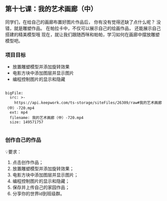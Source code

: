
<script>  window.global.courseIdentity = 'papa_planet-18' </script>
<script src="https://qiniu-public.keepwork.com/videoProcessEvent.js"></script>

## 第十七课：我的艺术画廊（中）
同学们，在给自己的画廊布置好图片作品后，
你有没有觉得还缺了点什么呢？
没错，就是雕塑作品。
在帕拉卡中，不仅可以展示自己的绘画作品，
还能展示自己搭建的精美模型哦
现在，就让我们跟随西咪和帕帕，学习如何在画廊中摆放雕塑模型吧。

### 项目目标
  - 放置雕塑模型并添加旋转效果
  - 电影方块中添加图层并显示图片
  - 编程控制图片的显示和隐藏
  
  
  
```@BigFile

bigFile:
  src: >-
    https://api.keepwork.com/ts-storage/siteFiles/26309/raw#我的艺术画廊（中）-720.mp4
  ext: mp4
  filename: 我的艺术画廊（中）-720.mp4
  size: 149571757
          
```


### 创作自己的作品

💡要求：
1. 点击创作作品；
2. 放置雕塑模型并添加旋转效果；
3. 电影方块中添加图层并显示图片；
4. 编程控制图片的显示和隐藏；
5. 保存并上传自己的家园作品；
6. 分享你的世界id到班级群。
